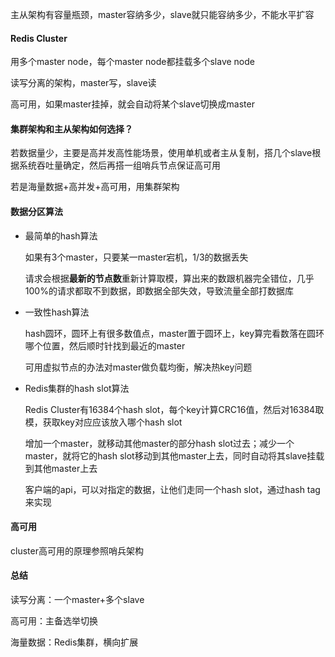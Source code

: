 主从架构有容量瓶颈，master容纳多少，slave就只能容纳多少，不能水平扩容   

#### Redis Cluster

用多个master node，每个master node都挂载多个slave node

读写分离的架构，master写，slave读

高可用，如果master挂掉，就会自动将某个slave切换成master

 

#### 集群架构和主从架构如何选择？

若数据量少，主要是高并发高性能场景，使用单机或者主从复制，搭几个slave根据系统吞吐量确定，然后再搭一组哨兵节点保证高可用

若是海量数据+高并发+高可用，用集群架构



#### 数据分区算法

- 最简单的hash算法

  如果有3个master，只要某一master宕机，1/3的数据丢失

  请求会根据**最新的节点数**重新计算取模，算出来的数跟机器完全错位，几乎100%的请求都取不到数据，即数据全部失效，导致流量全部打数据库

- 一致性hash算法

  hash圆环，圆环上有很多数值点，master置于圆环上，key算完看数落在圆环哪个位置，然后顺时针找到最近的master

  可用虚拟节点的办法对master做负载均衡，解决热key问题

- Redis集群的hash slot算法

  Redis Cluster有16384个hash slot，每个key计算CRC16值，然后对16384取模，获取key对应应该放入哪个hash slot

  增加一个master，就移动其他master的部分hash slot过去；减少一个master，就将它的hash slot移动到其他master上去，同时自动将其slave挂载到其他master上去

  客户端的api，可以对指定的数据，让他们走同一个hash slot，通过hash tag来实现



#### 高可用

cluster高可用的原理参照哨兵架构



#### 总结

读写分离：一个master+多个slave

高可用：主备选举切换

海量数据：Redis集群，横向扩展

